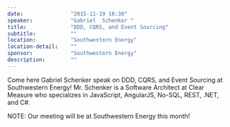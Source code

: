 ```yaml
---
date:               "2015-11-19 18:30"
speaker:            "Gabriel  Schenker "
title:              "DDD, CQRS, and Event Sourcing"
subtitle:           ""
location:           "Southwestern Energy"
location-detail:    ""
sponsor:            "Southwestern Energy"
description:        ""
---
```

Come here Gabriel Schenker speak on DDD, CQRS, and Event Sourcing at Southwestern Energy!
Mr. Schenker is a Software Architect at Clear Measure who specializes in JavaScript,
AngularJS, No-SQL, REST, .NET, and C#.

NOTE:  Our meeting will be at Southwestern Energy this month!


